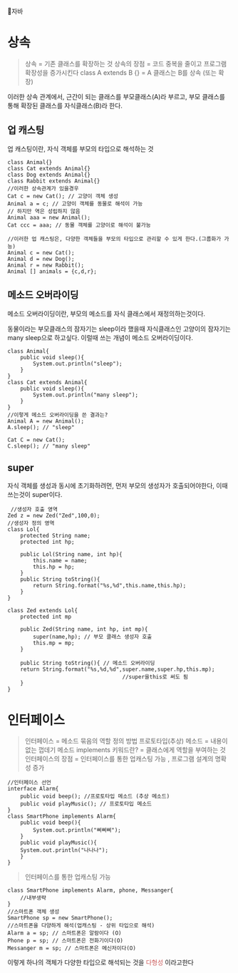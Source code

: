 📘자바

# 상속

> 상속 = 기존 클래스를 확장하는 것
상속의 장점 = 코드 중복을 줄이고 프로그램 확장성을 증가시킨다
class A extends B {}  =  A 클래스는 B를 상속 (또는 확장)

이러한 상속 관계에서, 근간이 되는 클래스를 부모클래스(A)라 부르고,
부모 클래스를 통해 확장된 클래스를 자식클래스(B)라 한다.

## 업 캐스팅
업 캐스팅이란, 자식 객체를 부모의 타입으로 해석하는 것
```
class Animal{}
class Cat extends Animal{}
class Dog extends Animal{}
class Rabbit extends Animal{}
//이러한 상속관계가 있을경우
Cat c = new Cat(); // 고양이 객체 생성
Animal a = c; // 고양이 객체를 동물로 해석이 가능
// 하지만 역은 성립하지 않음
Animal aaa = new Animal();
Cat ccc = aaa; // 동물 객체를 고양이로 해석이 불가능

//이러한 업 캐스팅은, 다양한 객체들을 부모의 타입으로 관리할 수 있게 한다.(그룹화가 가능)
Animal c = new Cat();
Animal d = new Dog();
Animal r = new Rabbit();
Animal [] animals = {c,d,r};
```
## 메소드 오버라이딩
메소드 오버라이딩이란, 부모의 메소드를 자식 클래스에서 재정의하는것이다.

동물이라는 부모클래스의 잠자기는 sleep이라 했을때 자식클래스인 고양이의 잠자기는 many sleep으로 하고싶다. 이럴때 쓰는 개념이 메소드 오버라이딩이다.

```
class Animal{
	public void sleep(){
    	System.out.println("sleep");
    }
}
class Cat extends Animal{
	public void sleep(){
    	System.out.println("many sleep");
    }
}
//이렇게 메소드 오버라이딩을 쓴 결과는?
Animal A = new Animal();
A.sleep(); // "sleep"

Cat C = new Cat();
C.sleep(); // "many sleep"
```
## super
자식 객체를 생성과 동시에 초기화하려먼, 먼저 부모의 생성자가 호출되어야한다, 이때 쓰는것이 super이다.
```
 //생성자 호출 영역
Zed z = new Zed("Zed",100,0);
//생성자 정의 영역
class Lol{
	protected String name;
    protected int hp;
    
    public Lol(String name, int hp){
    	this.name = name;
        this.hp = hp;
    }
    public String toString(){
    	return String.format("%s,%d",this.name,this.hp);
    }
}

class Zed extends Lol{
	protected int mp
    
    public Zed(String name, int hp, int mp){
    	super(name,hp); // 부모 클래스 생성자 호출
        this.mp = mp;
    }
    	
    public String toString(){ // 메소드 오버라이딩
    return String.format("%s,%d,%d",super.name,super.hp,this.mp); 
    							    //super을this로 써도 됨
    }
}
```
# 인터페이스
> 인터페이스 = 메소드 묶음의 역할 정의 방법
프로토타입(추상) 메소드 = 내용이 없는 껍데기 메소드
implements 키워드란? = 클래스에게 역할을 부여하는 것
인터페이스의 장점 = 인터페이스를 통한 업캐스팅 가능 , 프로그램 설계의 명확성 증가

```
//인터페이스 선언
interface Alarm{
	public void beep(); //프로토타입 메소드 (추상 메소드)
    public void playMusic(); // 프로토타입 메소드
}
class SmartPhone implements Alarm{
	public void beep(){
    	System.out.println("삐삐삐");
    }
    public void playMusic(){
    System.out.println("나나나");
    }
}
```
> 인터페이스를 통한 업캐스팅 가능
```
class SmartPhone implements Alarm, phone, Messanger{
	//내부생략
}
//스마트폰 객체 생성
SmartPhone sp = new SmartPhone();
//스마트폰을 다양하게 해석(업캐스팅 - 상위 타입으로 해석)
Alarm a = sp; // 스마트폰은 알람이다 (O)
Phone p = sp; // 스마트폰은 전화기이다(O)
Messanger m = sp; // 스마트폰은 메신저이다(O)
```
이렇게 하나의 객체가 다양한 타입으로 해석되는 것을 <span style="color:indianred">다형성</span> 이라고한다

